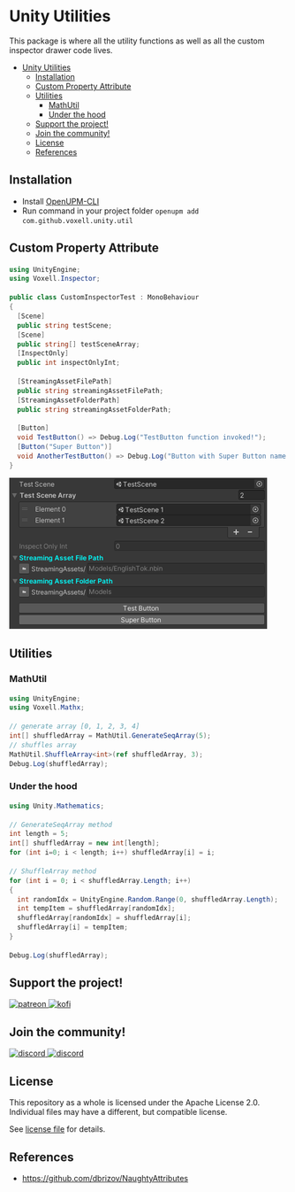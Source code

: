 # Unity Utilities

This package is where all the utility functions as well as all the custom inspector drawer code lives.

- [Unity Utilities](#unity-utilities)
  - [Installation](#installation)
  - [Custom Property Attribute](#custom-property-attribute)
  - [Utilities](#utilities)
    - [MathUtil](#mathutil)
    - [Under the hood](#under-the-hood)
  - [Support the project!](#support-the-project)
  - [Join the community!](#join-the-community)
  - [License](#license)
  - [References](#references)

## Installation
- Install [OpenUPM-CLI](https://github.com/openupm/openupm-cli#installation)
- Run command in your project folder `openupm add com.github.voxell.unity.util`

## Custom Property Attribute

```cs
using UnityEngine;
using Voxell.Inspector;

public class CustomInspectorTest : MonoBehaviour
{
  [Scene]
  public string testScene;
  [Scene]
  public string[] testSceneArray;
  [InspectOnly]
  public int inspectOnlyInt;

  [StreamingAssetFilePath]
  public string streamingAssetFilePath;
  [StreamingAssetFolderPath]
  public string streamingAssetFolderPath;

  [Button]
  void TestButton() => Debug.Log("TestButton function invoked!");
  [Button("Super Button")]
  void AnotherTestButton() => Debug.Log("Button with Super Button name pressed!");
}
```

![CustomPropertyAttribute](./Assets/_PackageRoot/Pictures~/CustomPropertyAttribute.png)

## Utilities

### MathUtil

```cs
using UnityEngine;
using Voxell.Mathx;

// generate array [0, 1, 2, 3, 4]
int[] shuffledArray = MathUtil.GenerateSeqArray(5);
// shuffles array
MathUtil.ShuffleArray<int>(ref shuffledArray, 3);
Debug.Log(shuffledArray);

```
### Under the hood

```cs
using Unity.Mathematics;

// GenerateSeqArray method
int length = 5;
int[] shuffledArray = new int[length];
for (int i=0; i < length; i++) shuffledArray[i] = i;

// ShuffleArray method
for (int i = 0; i < shuffledArray.Length; i++)
{
  int randomIdx = UnityEngine.Random.Range(0, shuffledArray.Length);
  int tempItem = shuffledArray[randomIdx];
  shuffledArray[randomIdx] = shuffledArray[i];
  shuffledArray[i] = tempItem;
}

Debug.Log(shuffledArray);
```

## Support the project!

<a href="https://www.patreon.com/voxelltech" target="_blank">
  <img src="https://teaprincesschronicles.files.wordpress.com/2020/03/support-me-on-patreon.png" alt="patreon" width="200px" height="56px"/>
</a>

<a href ="https://ko-fi.com/voxelltech" target="_blank">
  <img src="https://uploads-ssl.webflow.com/5c14e387dab576fe667689cf/5cbed8a4cf61eceb26012821_SupportMe_red.png" alt="kofi" width="200px" height="40px"/>
</a>

## Join the community!

<a href ="https://discord.gg/Mhnyp6VYEQ" target="_blank">
  <img src="https://gist.githubusercontent.com/nixon-voxell/e7ba303906080ffdf65b106f684801b5/raw/97c6dfce3459c0a2c2ea8e1b9593612346f3abfc/JoinVXDiscord.svg" alt="discord" width="200px" height="200px"/>
</a>

<a href ="https://discord.gg/X3ZucbxXFc" target="_blank">
  <img src="https://gist.githubusercontent.com/nixon-voxell/e7ba303906080ffdf65b106f684801b5/raw/97c6dfce3459c0a2c2ea8e1b9593612346f3abfc/JoinVXGithubDiscord.svg" alt="discord" width="200px" height="200px"/>
</a>


## License

This repository as a whole is licensed under the Apache License 2.0. Individual files may have a different, but compatible license.

See [license file](./LICENSE) for details.

## References

- https://github.com/dbrizov/NaughtyAttributes
